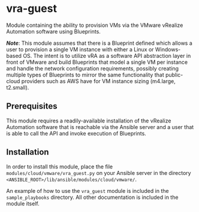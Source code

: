 # vra-guest

Module containing the ability to provision VMs via the VMware vRealize Automation software
using Blueprints.

***Note***: This module assumes that there is a Blueprint defined which allows a user to
provision a single VM instance with either a Linux or Windows-based OS. The intent is to
utilize vRA as a software API abstraction layer in front of VMware and build Blueprints that
model a single VM per instance and handle the network configuration requirements, possibly
creating multiple types of Blueprints to mirror the same functionality that public-cloud
providers such as AWS have for VM instance sizing (m4.large, t2.small).

## Prerequisites

This module requires a readily-available installation of the vRealize Automation software
that is reachable via the Ansible server and a user that is able to call the API and
invoke execution of Blueprints.

## Installation

In order to install this module, place the file `modules/cloud/vmware/vra_guest.py` on
your Ansible server in the directory `<ANSIBLE_ROOT>/lib/ansible/modules/cloud/vmware/`.

An example of how to use the `vra_guest` module is included in the `sample_playbooks`
directory. All other documentation is included in the module itself.
